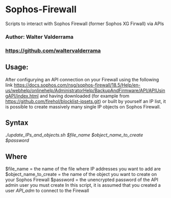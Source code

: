 # Sophos-Firewall #
Scripts to interact with Sophos Firewall (former Sophos XG Firwall) via APIs

### Author: Walter Valderrama ###
### https://github.com/waltervalderrama ###

## Usage:
After configurying an API connection on your Firewall using the following link 
https://docs.sophos.com/nsg/sophos-firewall/18.5/Help/en-us/webhelp/onlinehelp/AdministratorHelp/BackupAndFirmware/API/APIUsingAPI/index.html 
and having downloaded (for example from https://github.com/firehol/blocklist-ipsets.git) or built by yourself an IP list, it is possible to create
massively many single IP objects on Sophos Firewall.

## Syntax
*./update_IPs_and_objects.sh $file_name $object_name_to_create $password*

## Where
$file_name = the name of the file where IP addresses you want to add are
$object_name_to_create = the name of the object you want to create on your Sophos Firewall
$password = the unencrypted password of the API admin user you must create
In this script, it is assumed that you created a user *API_adm* to connect to the Firewall
